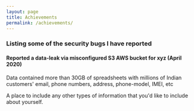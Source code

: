 ```yaml
---
layout: page
title: Achievements
permalink: /achievements/
---
```


### Listing some of the security bugs I have reported

#### Reported a data-leak via misconfigured S3 AWS bucket for xyz (April 2020)
Data contained more than 30GB of spreadsheets with millions of Indian customers' email, phone numbers, address, phone-model, IMEI, etc

A place to include any other types of information that you'd like to include about yourself.

